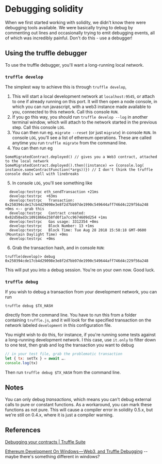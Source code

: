 # Debugging solidity

When we first started working with solidity, we didn't know there were debugging tools
available. We were basically trying to debug by commenting out lines and occasionally
trying to emit debugging events, all of which was incredibly painful. Don't do this - use
a debugger!

## Using the truffle debugger

To use the truffle debugger, you'll want a long-running local network.

### `truffle develop`

The simplest way to achieve this is through `truffle develop`,
1. This will start a local development network at `localhost:9545`, or attach to one if already running on this port.
It will then open a node console, in which you can run javascript, with a web3 instance made available to you, connected to this network.
Call this console `RUN`.
2. If you go this way, you should run `truffle develop --log` in another terminal window, which will attach to the network started in the previous step.
Call this console `LOG`.
3. You can then run eg. `migrate --reset` (or just `migrate`) in console `RUN`.
In console `LOG`, you'll see a list of ethereum operations.
These are called anytime you run `truffle migrate` from the command line.
4. You can then run eg
```
SomeMigratedContract.deployed() // gives you a Web3 contract, attached to the local network
SomeMigratedContract.deployed().then((instance) => {console.log( instance.someContractFunction(*args))}) // I don't think the truffle console deals well with linebreaks
```
5. In console `LOG`, you'll see  something like
```
  develop:testrpc eth_sendTransaction +21ms
  develop:testrpc  +63ms
  develop:testrpc   Transaction: 0x250394cde17cb4d29098e3e8f2d7bb97de1990c549644aff746d4c229f56a248 +0ms <-- grab this
  develop:testrpc   Contract created: 0x82d50ad3c1091866e258fd0f1a7cc9674609d254 +1ms
  develop:testrpc   Gas usage: 3312354 +0ms
  develop:testrpc   Block Number: 13 +1ms
  develop:testrpc   Block Time: Tue Aug 28 2018 15:58:18 GMT-0600 (Mountain Daylight Time) +0ms
  develop:testrpc  +0ms
  ```
6. Grab the transaction hash, and in console `RUN`:
```
truffle(develop)> debug 0x250394cde17cb4d29098e3e8f2d7bb97de1990c549644aff746d4c229f56a248
```
This will put you into a debug session.
You're on your own now.
Good luck.

### `truffle debug`

If you wish to debug a transaction from your development network, you can run
```
truffle debug $TX_HASH
```
directly from the command line.
You have to run this from a folder containing `truffle.js`, and it will look for the specified transaction on the network labeled `development` in this configuration file.

You might wish to do this, for instance, if you're running some tests against a long-running development network.
I this case, use `it.only` to filter down to one test, then grab and log the transaction you want to debug
```js
// in your test file, grab the problematic transaction
let { tx: setTx } = await ….
console.log(tx)
```
Then run `truffle debug $TX_HASH` from the command line.

## Notes
You can only debug _transactions_, which means you can't debug external calls to pure or constant functions.
As a workaround, you can mark these functions as not pure.
This will cause a compiler error in solidity 0.5.x, but we're still on 0.4.x, where it is just a compiler warning.

## References

[Debugging your contracts | Truffle Suite](https://truffleframework.com/docs/getting_started/debugging)

[Ethereum Development On Windows — Web3, and Truffle Debugging](https://medium.com/edgefund/ethereum-development-on-windows-web3-and-truffle-debugging-9d47dda77c1e) -- maybe there's something different in windows?
